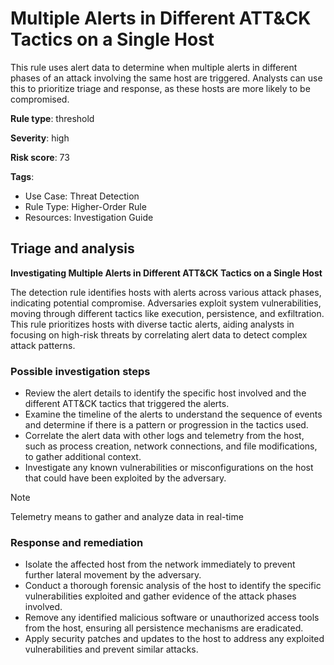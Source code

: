 # Multiple Alerts in Different ATT&CK Tactics on a Single Host

This rule uses alert data to determine when multiple alerts in different phases of an attack involving the same host are triggered. Analysts can use this to prioritize triage and response, as these hosts are more likely to be compromised.

**Rule type**: threshold

**Severity**: high

**Risk score**: 73

**Tags**:

- Use Case: Threat Detection
- Rule Type: Higher-Order Rule
- Resources: Investigation Guide

## Triage and analysis

**Investigating Multiple Alerts in Different ATT&CK Tactics on a Single Host**

The detection rule identifies hosts with alerts across various attack phases, indicating potential compromise. Adversaries exploit system vulnerabilities, moving through different tactics like execution, persistence, and exfiltration. This rule prioritizes hosts with diverse tactic alerts, aiding analysts in focusing on high-risk threats by correlating alert data to detect complex attack patterns.

### Possible investigation steps

- Review the alert details to identify the specific host involved and the different ATT&CK tactics that triggered the alerts.
- Examine the timeline of the alerts to understand the sequence of events and determine if there is a pattern or progression in the tactics used.
- Correlate the alert data with other logs and telemetry from the host, such as process creation, network connections, and file modifications, to gather additional context.
- Investigate any known vulnerabilities or misconfigurations on the host that could have been exploited by the adversary.

> [!NOTE]
> Telemetry means to gather and analyze data in real-time

### Response and remediation

- Isolate the affected host from the network immediately to prevent further lateral movement by the adversary.
- Conduct a thorough forensic analysis of the host to identify the specific vulnerabilities exploited and gather evidence of the attack phases involved.
- Remove any identified malicious software or unauthorized access tools from the host, ensuring all persistence mechanisms are eradicated.
- Apply security patches and updates to the host to address any exploited vulnerabilities and prevent similar attacks.

